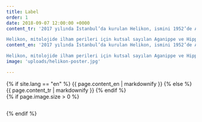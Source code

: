```yaml
---
title: Label
order: 1
date: 2018-09-07 12:00:00 +0000
content_tr: '2017 yılında İstanbul’da kurulan Helikon, ismini 1952’de Ankara’da kurulan, kurucuları arasında besteciler Bülent Arel ve İlhan Usmanbaş’ın bulunduğu Helikon Derneği’nden alır. Dernek, 1955 yılında yaşanan 6-7 Eylül Olayları sonrasında adının Yunanca kaynaklı olmasından ötürü sıkı yönetim tarafından kapatılmıştır.

Helikon, mitolojide ilham perileri için kutsal sayılan Aganippe ve Hippocrene kaynaklarının bulunduğu dağın adıdır. Şiirsel ilhamla ilişkilendirilir.'
content_en: '2017 yılında İstanbul’da kurulan Helikon, ismini 1952’de Ankara’da kurulan, kurucuları arasında besteciler Bülent Arel ve İlhan Usmanbaş’ın bulunduğu Helikon Derneği’nden alır. Dernek, 1955 yılında yaşanan 6-7 Eylül Olayları sonrasında adının Yunanca kaynaklı olmasından ötürü sıkı yönetim tarafından kapatılmıştır.

Helikon, mitolojide ilham perileri için kutsal sayılan Aganippe ve Hippocrene kaynaklarının bulunduğu dağın adıdır. Şiirsel ilhamla ilişkilendirilir.'
image: 'uploads/helikon-poster.jpg'

---
```


<div class="row" style="flex: 1;">

<div class="col-xs-12 col-sm-8">
  <div class="section__block">
  {% if site.lang == "en" %}
    {{ page.content_en | markdownify }}
  {% else %}
    {{ page.content_tr | markdownify }}
  {% endif %}
	</div>
</div>

<div class="col-xs-12 col-sm-4">
  {% if page.image.size > 0 %}
    <figure><img src="{{ page.image | replace: '/uploads', 'uploads' }}" alt="" /></figure>
  {% endif %}
</div>

</div>
